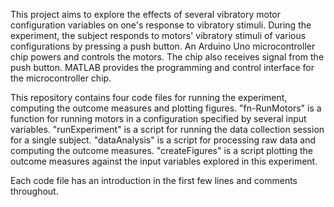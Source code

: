 This project aims to explore the effects of several vibratory motor configuration variables on one's response to vibratory stimuli. During the experiment, the subject responds to motors' vibratory stimuli of various configurations by pressing a push button. An Arduino Uno microcontroller chip powers and controls the motors. The chip also receives signal from the push button. MATLAB provides the programming and control interface for the microcontroller chip.

This repository contains four code files for running the experiment, computing the outcome measures and plotting figures.
"fn-RunMotors" is a function for running motors in a configuration specified by several input variables.
"runExperiment" is a script for running the data collection session for a single subject.
"dataAnalysis" is a script for processing raw data and computing the outcome measures.
"createFigures" is a script plotting the outcome measures against the input variables explored in this experiment.

Each code file has an introduction in the first few lines and comments throughout.
